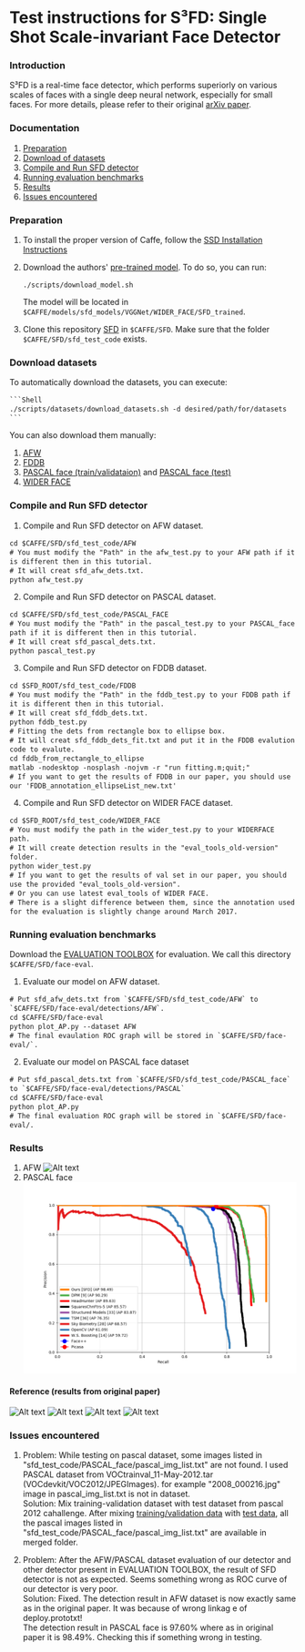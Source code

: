# Test instructions for S³FD: Single Shot Scale-invariant Face Detector

### Introduction

S³FD is a real-time face detector, which performs superiorly on various scales of faces with a single deep neural network, especially for small faces. For more details, please refer to their original [arXiv paper](https://arxiv.org/abs/1708.05237).

### Documentation

1. [Preparation](#preparation)
2. [Download of datasets](#download)
3. [Compile and Run SFD detector](#compilation)
4. [Running evaluation benchmarks](#runningevaluationbenchmark)
5. [Results](#results)
6. [Issues encountered](#issues)

### Preparation

1. To install the proper version of Caffe, follow the [SSD Installation Instructions](./SSD-install.md)

2. Download the authors' [pre-trained model](https://drive.google.com/open?id=1CboBIsjcDQ-FC1rMES6IjTl6sYQDoD6u). To do so, you can run:
    
    ```Shell
    ./scripts/download_model.sh
    ```

    The model will be located in `$CAFFE/models/sfd_models/VGGNet/WIDER_FACE/SFD_trained`.

3. Clone this repository [SFD](https://github.com/bonseyes/SFD) in `$CAFFE/SFD`. Make sure that the folder `$CAFFE/SFD/sfd_test_code` exists.

### Download datasets

To automatically download the datasets, you can execute:

    ```Shell
    ./scripts/datasets/download_datasets.sh -d desired/path/for/datasets
    ```

You can also download them manually:
1. [AFW](http://www.ics.uci.edu/~xzhu/face/)
2. [FDDB](http://vis-www.cs.umass.edu/fddb/index.html)
3. [PASCAL face (train/validataion)](http://host.robots.ox.ac.uk/pascal/VOC/voc2012/index.html) and [PASCAL face (test)](http://host.robots.ox.ac.uk:8080/eval/challenges/voc2012/)
4. [WIDER FACE](http://mmlab.ie.cuhk.edu.hk/projects/WIDERFace/)

### Compile and Run SFD detector

1. Compile and Run SFD detector on AFW dataset.
  ```Shell
  cd $CAFFE/SFD/sfd_test_code/AFW
  # You must modify the "Path" in the afw_test.py to your AFW path if it is different then in this tutorial. 
  # It will creat sfd_afw_dets.txt.
  python afw_test.py
  ```
2. Compile and Run SFD detector on PASCAL dataset.
  ```Shell
  cd $CAFFE/SFD/sfd_test_code/PASCAL_FACE
  # You must modify the "Path" in the pascal_test.py to your PASCAL_face path if it is different then in this tutorial. 
  # It will creat sfd_pascal_dets.txt.
  python pascal_test.py
  ```
3. Compile and Run SFD detector on FDDB dataset.
  ```Shell
  cd $SFD_ROOT/sfd_test_code/FDDB
  # You must modify the "Path" in the fddb_test.py to your FDDB path if it is different then in this tutorial.
  # It will creat sfd_fddb_dets.txt.
  python fddb_test.py
  # Fitting the dets from rectangle box to ellipse box.
  # It will creat sfd_fddb_dets_fit.txt and put it in the FDDB evalution code to evalute.
  cd fddb_from_rectangle_to_ellipse
  matlab -nodesktop -nosplash -nojvm -r "run fitting.m;quit;"
  # If you want to get the results of FDDB in our paper, you should use our 'FDDB_annotation_ellipseList_new.txt'
  ```

4. Compile and Run SFD detector on WIDER FACE dataset.
  ```Shell
  cd $SFD_ROOT/sfd_test_code/WIDER_FACE
  # You must modify the path in the wider_test.py to your WIDERFACE path. 
  # It will create detection results in the "eval_tools_old-version" folder.
  python wider_test.py
  # If you want to get the results of val set in our paper, you should use the provided "eval_tools_old-version". 
  # Or you can use latest eval_tools of WIDER FACE.
  # There is a slight difference between them, since the annotation used for the evaluation is slightly change around March 2017.
  ```
### Running evaluation benchmarks

Download the [EVALUATION TOOLBOX](https://bitbucket.org/marcopede/face-eval) for evaluation. We call this directory `$CAFFE/SFD/face-eval`.

1. Evaluate our model on AFW dataset.
```Shell
# Put sfd_afw_dets.txt from `$CAFFE/SFD/sfd_test_code/AFW` to `$CAFFE/SFD/face-eval/detections/AFW`.
cd $CAFFE/SFD/face-eval
python plot_AP.py --dataset AFW
# The final evaulation ROC graph will be stored in `$CAFFE/SFD/face-eval/`.
```
2. Evaluate our model on PASCAL face dataset
```Shell
# Put sfd_pascal_dets.txt from `$CAFFE/SFD/sfd_test_code/PASCAL_face` to `$CAFFE/SFD/face-eval/detections/PASCAL`
cd $CAFFE/SFD/face-eval
python plot_AP.py 
# The final evaluation ROC graph will be stored in `$CAFFE/SFD/face-eval/.
```

### Results
1. AFW 
![Alt text](https://github.com/ghimiredhikura/SFD/blob/master/sfd_test_code/AFW/AFW_eval.png)
2. PASCAL face
![Alt text](https://github.com/ghimiredhikura/SFD/blob/master/sfd_test_code/PASCAL_face/PASCAL_eval.png)

#### Reference (results from original paper)

![Alt text](https://github.com/ghimiredhikura/SFD/blob/master/sfd_test_code/AFW-PASCAL.JPG)
![Alt text](https://github.com/ghimiredhikura/SFD/blob/master/sfd_test_code/FDDB.JPG)
![Alt text](https://github.com/ghimiredhikura/SFD/blob/master/sfd_test_code/WIDER.JPG)
![Alt text](https://github.com/ghimiredhikura/SFD/blob/master/sfd_test_code/Eval%20Table.JPG)

### Issues encountered

1. Problem: While testing on pascal dataset, some images listed in "sfd_test_code/PASCAL_face/pascal_img_list.txt" are not found.
I used PASCAL dataset from VOCtrainval_11-May-2012.tar (VOCdevkit/VOC2012/JPEGImages).
for example "2008_000216.jpg" image in pascal_img_list.txt is not in dataset. <br />
Solution: Mix training-validation dataset with test dataset from pascal 2012 cahallenge. After mixing [training/validation data](http://host.robots.ox.ac.uk/pascal/VOC/voc2012/index.html) with [test data](http://host.robots.ox.ac.uk:8080/eval/challenges/voc2012/), all the pascal images listed in "sfd_test_code/PASCAL_face/pascal_img_list.txt" are available in merged folder. 

2. Problem: After the AFW/PASCAL dataset evaluation of our detector and other detector present in EVALUATION TOOLBOX, the result of SFD detector is not as expected. Seems something wrong as ROC curve of our detector is very poor. <br />
Solution: Fixed. The detection result in AFW dataset is now exactly same as in the original paper. It was because of wrong linkag e of deploy.prototxt! <br />
The detection result in PASCAL face is 97.60% where as in original paper it is 98.49%. Checking this if something wrong in testing.
